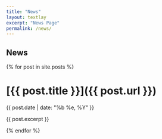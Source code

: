 ```yaml
---
title: "News"
layout: textlay
excerpt: "News Page"
permalink: /news/
---
```


## News

{% for post in site.posts %}

<h1 class="post-title">
    [{{ post.title }}]({{ post.url }})
</h1>
{{ post.date | date: "%b %e, %Y" }}

{{ post.excerpt }}
  
{% endfor %}
